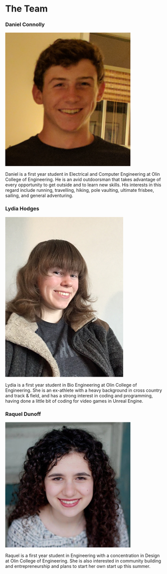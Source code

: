# The Team

### Daniel Connolly

![alt text](images/Dan_smaller.png)

Daniel is a first year student in Electrical and Computer Engineering at Olin College of Engineering. He is an avid outdoorsman that takes advantage of every opportunity to get outside and to learn new skills. His interests in this regard include running, travelling, hiking, pole vaulting, ultimate frisbee, sailing, and general adventuring.

### Lydia Hodges
![alt text](images/Profile_Pic_smaller.jpg)

Lydia is a first year student in Bio Engineering at Olin College of Engineering. She is an ex-athlete with a heavy background in cross country and track & field, and has a strong interest in coding and programming, having done a little bit of coding for video games in Unreal Engine.

### Raquel Dunoff
![alt text](images/small_profile.jpg)

Raquel is a first year student in Engineering with a concentration in Design at Olin College of Engineering. She is also interested in community building and entrepreneurship and plans to start her own start up this summer. 
